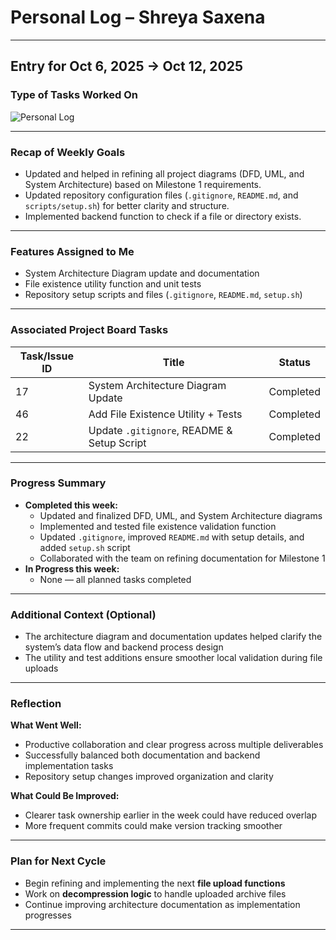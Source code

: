 # Personal Log – Shreya Saxena

---

## Entry for Oct 6, 2025 → Oct 12, 2025

### Type of Tasks Worked On
![Personal Log](../../../screenshots/Shreya_Saxena-week-6.png)

---

### Recap of Weekly Goals
- Updated and helped in refining all project diagrams (DFD, UML, and System Architecture) based on Milestone 1 requirements.
- Updated repository configuration files (`.gitignore`, `README.md`, and `scripts/setup.sh`) for better clarity and structure.
- Implemented backend function to check if a file or directory exists.

---

### Features Assigned to Me
- System Architecture Diagram update and documentation  
- File existence utility function and unit tests  
- Repository setup scripts and files (`.gitignore`, `README.md`, `setup.sh`)

---

### Associated Project Board Tasks
| Task/Issue ID | Title                                    | Status     |
|----------------|------------------------------------------|-------------|
| 17           | System Architecture Diagram Update       | Completed  |
| 46           | Add File Existence Utility + Tests       | Completed  |
| 22           | Update `.gitignore`, README & Setup Script | Completed  |

---

### Progress Summary
- **Completed this week:**  
  - Updated and finalized DFD, UML, and System Architecture diagrams  
  - Implemented and tested file existence validation function  
  - Updated `.gitignore`, improved `README.md` with setup details, and added `setup.sh` script  
  - Collaborated with the team on refining documentation for Milestone 1  
- **In Progress this week:**  
  - None — all planned tasks completed  

---

### Additional Context (Optional)
- The architecture diagram and documentation updates helped clarify the system’s data flow and backend process design  
- The utility and test additions ensure smoother local validation during file uploads  

---

### Reflection

**What Went Well:**  
* Productive collaboration and clear progress across multiple deliverables  
* Successfully balanced both documentation and backend implementation tasks  
* Repository setup changes improved organization and clarity  

**What Could Be Improved:**  
* Clearer task ownership earlier in the week could have reduced overlap  
* More frequent commits could make version tracking smoother  

---

### Plan for Next Cycle
* Begin refining and implementing the next **file upload functions**  
* Work on **decompression logic** to handle uploaded archive files  
* Continue improving architecture documentation as implementation progresses  

---
